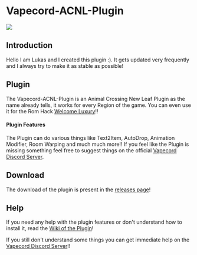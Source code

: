 # Vapecord-ACNL-Plugin
![](https://cdn.discordapp.com/attachments/635194808859623444/780453717518450788/Snickerstream_-_29_FPS_23_11_2020_16_23_24.png)

## Introduction
Hello I am Lukas and I created this plugin :).
It gets updated very frequently and I always try to make it as stable as possible!

## Plugin
The Vapecord-ACNL-Plugin is an Animal Crossing New Leaf Plugin as the name already tells, it works for every Region of the game.
You can even use it for the Rom Hack [Welcome Luxury](https://gitlab.com/Kyusetzu/ACWL)!! 
#### Plugin Features
The Plugin can do various things like Text2Item, AutoDrop, Animation Modifier, Room Warping and much much more!!
If you feel like the Plugin is missing something feel free to suggest things on the official [Vapecord Discord Server](https://discord.gg/w9nvqjW).

## Download
The download of the plugin is present in the [releases page](https://github.com/RedShyGuy/Vapecord-ACNL-Plugin/releases)!

## Help
If you need any help with the plugin features or don't understand how to install it, read the [Wiki of the Plugin](https://github.com/RedShyGuy/Vapecord-ACNL-Plugin/wiki)!

If you still don't understand some things you can get immediate help on the [Vapecord Discord Server](https://discord.gg/w9nvqjW)!!
